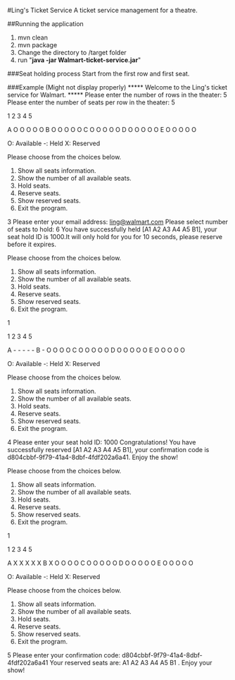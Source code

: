 #Ling's Ticket Service
A ticket service management for a theatre.

##Running the application
1. mvn clean
2. mvn package
3. Change the directory to /target folder
4. run "**java -jar Walmart-ticket-service.jar**"

###Seat holding process
Start from the first row and first seat.


###Example (Might not display properly)
*****  Welcome to the Ling's ticket service for Walmart. *****
Please enter the number of rows in the theater:
5
Please enter the number of seats per row in the theater:
5

   1 2 3 4 5

A  O O O O O
B  O O O O O
C  O O O O O
D  O O O O O
E  O O O O O

O: Available   -: Held   X: Reserved

Please choose from the choices below.
1. Show all seats information.
2. Show the number of all available seats.
3. Hold seats.
4. Reserve seats.
5. Show reserved seats.
6. Exit the program.

3
Please enter your email address:
ling@walmart.com
Please select number of seats to hold:
6
You have successfully held [A1 A2 A3 A4 A5 B1], your seat hold ID is 1000.It will only hold for you for 10 seconds, please reserve before it expires.

Please choose from the choices below.
1. Show all seats information.
2. Show the number of all available seats.
3. Hold seats.
4. Reserve seats.
5. Show reserved seats.
6. Exit the program.

1

   1 2 3 4 5

A  - - - - -
B  - O O O O
C  O O O O O
D  O O O O O
E  O O O O O

O: Available   -: Held   X: Reserved

Please choose from the choices below.
1. Show all seats information.
2. Show the number of all available seats.
3. Hold seats.
4. Reserve seats.
5. Show reserved seats.
6. Exit the program.

4
Please enter your seat hold ID:
1000
Congratulations! You have successfully reserved [A1 A2 A3 A4 A5 B1], your confirmation code is d804cbbf-9f79-41a4-8dbf-4fdf202a6a41. Enjoy the show!

Please choose from the choices below.
1. Show all seats information.
2. Show the number of all available seats.
3. Hold seats.
4. Reserve seats.
5. Show reserved seats.
6. Exit the program.

1

   1 2 3 4 5

A  X X X X X
B  X O O O O
C  O O O O O
D  O O O O O
E  O O O O O

O: Available   -: Held   X: Reserved

Please choose from the choices below.
1. Show all seats information.
2. Show the number of all available seats.
3. Hold seats.
4. Reserve seats.
5. Show reserved seats.
6. Exit the program.

5
Please enter your confirmation code:
d804cbbf-9f79-41a4-8dbf-4fdf202a6a41
Your reserved seats are: A1 A2 A3 A4 A5 B1 . Enjoy your show!
